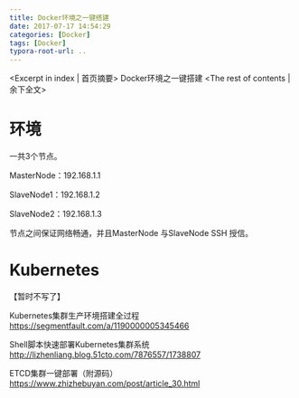 ```yaml
---
title: Docker环境之一键搭建
date: 2017-07-17 14:54:29
categories: [Docker]
tags: [Docker]
typora-root-url: ..
---
```

<Excerpt in index | 首页摘要>
Docker环境之一键搭建<!-- more -->
<The rest of contents | 余下全文>

# 环境

一共3个节点。

MasterNode：192.168.1.1

SlaveNode1：192.168.1.2

SlaveNode2：192.168.1.3

节点之间保证网络畅通，并且MasterNode 与SlaveNode SSH 授信。

# Kubernetes

【暂时不写了】

Kubernetes集群生产环境搭建全过程 https://segmentfault.com/a/1190000005345466

 Shell脚本快速部署Kubernetes集群系统 http://lizhenliang.blog.51cto.com/7876557/1738807

ETCD集群一键部署（附源码） https://www.zhizhebuyan.com/post/article_30.html